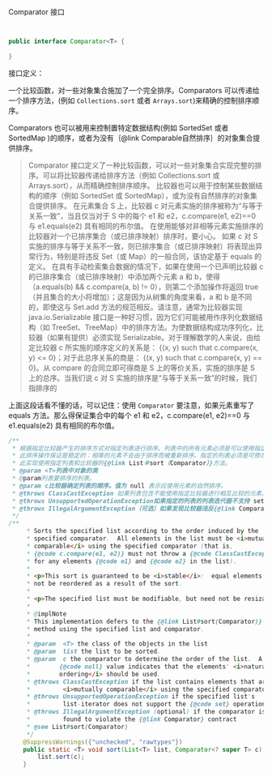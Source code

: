 Comparator 接口

```java


public interface Comparator<T> {
    
}
```
接口定义：

一个比较函数，对一些对象集合施加了一个完全排序。Comparators 可以传递给一个排序方法，(例如 `Collections.sort` 或者 `Arrays.sort`)来精确的控制排序顺序。

Comparators 也可以被用来控制置特定数据结构(例如 SortedSet 或者 SortedMap )的顺序，或者为没有｛@link Comparable自然排序｝的对象集合提供排序。

>Comparator 接口定义了一种比较函数，可以对一些对象集合实现完整的排序。可以将比较器传递给排序方法（例如 Collections.sort 或 Arrays.sort），从而精确控制排序顺序。
比较器也可以用于控制某些数据结构的顺序（例如 SortedSet 或 SortedMap），或为没有自然排序的对象集合提供排序。 在元素集合 S 上，比较器 c 对元素实施的排序被称为“与等于关系一致”，当且仅当对于 S 中的每个 e1 和 e2，c.compare(e1, e2)==0 与 e1.equals(e2) 具有相同的布尔值。
在使用能够对非相等元素实施排序的比较器对一个已排序集合（或已排序映射）排序时，要小心。 如果 c 对 S 实施的排序与等于关系不一致，则已排序集合（或已排序映射）将表现出异常行为，特别是将违反 Set（或 Map）的一般合同，该协定基于 equals 的定义。
在具有手动检索集合数据的情况下，如果在使用一个已声明比较器 c 的已排序集合（或已排序映射）中添加两个元素 a 和 b，使得（a.equals(b) && c.compare(a, b) != 0），则第二个添加操作将返回 true（并且集合的大小将增加）；这是因为从树集的角度来看，a 和 b 是不同的，即使这与 Set.add 方法的规范相反。请注意，通常为比较器实现 java.io.Serializable 接口是一种好习惯，因为它们可能被用作序列化数据结构（如 TreeSet、TreeMap）中的排序方法。为使数据结构成功序列化，比较器（如果有提供）必须实现 Serializable。对于理解数学的人来说，由给定比较器 c 所实施的顺序定义的关系是： {(x, y) such that c.compare(x, y) <= 0}；对于此总序关系的商是： {(x, y) such that c.compare(x, y) == 0}。从 compare 的合同立即可得商是 S 上的等价关系，实施的排序是 S 上的总序。当我们说 c 对 S 实施的排序是“与等于关系一致”的时候，我们指排序的

上面这段话看不懂的话，可以记住：使用 `Comparator` 要注意，如果元素重写了 equals 方法。那么得保证集合中的每个 e1 和 e2，c.compare(e1, e2)==0 与 e1.equals(e2) 具有相同的布尔值。


```java
/**
 * 根据指定比较器产生的排序方式对指定列表进行排序。列表中的所有元素必须是可以使用指定的比较器进行相互比较的（这意味着对于列表中的任何元素 e1 和 e2 ，c.compare（e1，e2）不得抛出 ClassCastException ）。
 * 此排序操作保证是稳定的：相等的元素不会由于排序而被重新排序。指定的列表必须是可修改的，但不需要调整大小。 
 * 此实现使用指定列表和比较器的{@link List＃sort（Comparator）}方法。
 * @param <T>列表中对象的类 
 * @param列表要排序的列表。
 * @param c比较器确定列表的顺序。值为 null 表示应使用元素的自然排序。 
 * @throws ClassCastException 如果列表包含不能使用指定比较器进行相互比较的元素。
 * @throws UnsupportedOperationException如果指定的列表的列表迭代器不支持 set 操作。 
 * @throws IllegalArgumentException（可选）如果发现比较器违反{@link Comparator} 约定。 @see List＃sort（比较器）}
 */
/**
     * Sorts the specified list according to the order induced by the
     * specified comparator.  All elements in the list must be <i>mutually
     * comparable</i> using the specified comparator (that is,
     * {@code c.compare(e1, e2)} must not throw a {@code ClassCastException}
     * for any elements {@code e1} and {@code e2} in the list).
     *
     * <p>This sort is guaranteed to be <i>stable</i>:  equal elements will
     * not be reordered as a result of the sort.
     *
     * <p>The specified list must be modifiable, but need not be resizable.
     *
     * @implNote
     * This implementation defers to the {@link List#sort(Comparator)}
     * method using the specified list and comparator.
     *
     * @param  <T> the class of the objects in the list
     * @param  list the list to be sorted.
     * @param  c the comparator to determine the order of the list.  A
     *        {@code null} value indicates that the elements' <i>natural
     *        ordering</i> should be used.
     * @throws ClassCastException if the list contains elements that are not
     *         <i>mutually comparable</i> using the specified comparator.
     * @throws UnsupportedOperationException if the specified list's
     *         list-iterator does not support the {@code set} operation.
     * @throws IllegalArgumentException (optional) if the comparator is
     *         found to violate the {@link Comparator} contract
     * @see List#sort(Comparator)
     */
    @SuppressWarnings({"unchecked", "rawtypes"})
    public static <T> void sort(List<T> list, Comparator<? super T> c) {
        list.sort(c);
    }
```




